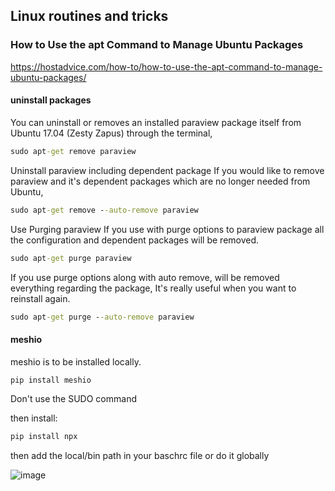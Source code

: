 ## Linux routines and tricks 

### How to Use the apt Command to Manage Ubuntu Packages
https://hostadvice.com/how-to/how-to-use-the-apt-command-to-manage-ubuntu-packages/ 
#### uninstall packages 
You can uninstall or removes an installed paraview package itself from Ubuntu 17.04 (Zesty Zapus) through the terminal,
```bat
sudo apt-get remove paraview
```
 
Uninstall paraview including dependent package
If you would like to remove paraview and it's dependent packages which are no longer needed from Ubuntu,
```bat
sudo apt-get remove --auto-remove paraview 
```
 
Use Purging paraview
If you use with purge options to paraview package all the configuration and dependent packages will be removed.
```bat
sudo apt-get purge paraview 
```
 
If you use purge options along with auto remove, will be removed everything regarding the package, It's really useful when you want to reinstall again.
```bat
sudo apt-get purge --auto-remove paraview 
```
 
#### meshio
meshio is to be installed locally.
```bat
pip install meshio 
```
Don't use the SUDO command 

then install: 
```bat
pip install npx 
```
then add the  local/bin path in your baschrc file or do it globally 

![image](https://user-images.githubusercontent.com/22998049/142422914-d66e2546-8d36-4de5-b1fd-161b348ac1a2.png)


